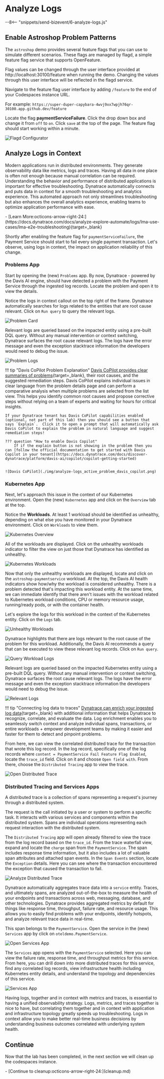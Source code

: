 # Analyze Logs
--8<-- "snippets/send-bizevent/6-analyze-logs.js"

## Enable Astroshop Problem Patterns

The `astroshop` demo provides several feature flags that you can use to simulate different scenarios. These flags are managed by flagd, a simple feature flag service that supports OpenFeature.

Flag values can be changed through the user interface provided at http://localhost:30100/feature when running the demo. Changing the values through this user interface will be reflected in the flagd service.

Navigate to the feature flag user interface by adding `/feature` to the end of your Codespaces instance URL.

For example: `https://super-duper-capybara-4wvj9xx7wpjh76qr-30100.app.github.dev/feature`

Locate the flag **paymentServiceFailure**.  Click the drop down box and change it from `off` to `on`.  Click `save` at the top of the page.  The feature flag should start working within a minute.

![Flagd Configurator](./img/analyze-logs_enable_feature_flag.png)

## Analyze Logs in Context

Modern applications run in distributed environments. They generate observability data like metrics, logs and traces. Having all data in one place is often not enough because manual correlation can be required. Understanding the behavior and performance of distributed applications is important for effective troubleshooting. Dynatrace automatically connects and puts data in context for a smooth troubleshooting and analytics experience. This automated approach not only streamlines troubleshooting but also enhances the overall analytics experience, enabling teams to optimize application performance with ease.

<div class="grid cards" markdown>
- [Learn More:octicons-arrow-right-24:](https://docs.dynatrace.com/docs/analyze-explore-automate/logs/lma-use-cases/lma-e2e-troubleshooting){target=_blank}
</div>

Shortly after enabling the feature flag for `paymentServiceFailure`, the Payment Service should start to fail every single payment transaction.  Let's observe, using logs in context, the impact on application reliability of this change.

### Problems App

Start by opening the (new) `Problems` app.  By now, Dynatrace - powered by the Davis AI engine, should have detected a problem with the Payment Service through the ingested log records.  Locate the problem and open it to view the details.

Notice the logs in context callout on the top right of the frame.  Dynatrace automatically searches for logs related to the entities that are root cause relevant.  Click on `Run query` to query the relevant logs.

![Problem Card](./img/analyze-logs_active_problem_card.png)

Relevant logs are queried based on the impacted entity using a pre-built DQL query.  Without any manual intervention or context switching, Dynatrace surfaces the root cause relevant logs.  The logs have the error message and even the exception stacktrace information the developers would need to debug the issue.

![Problem Logs](./img/analyze-logs_active_problem_query_logs.png)

!!! tip "Davis CoPilot Problem Explanation"
    [Davis CoPilot provides clear summaries of problems](https://www.dynatrace.com/news/blog/davis-copilot-expands-get-answers-and-insights-across-the-dynatrace-platform/){target=_blank}, their root causes, and the suggested remediation steps. Davis CoPilot explains individual issues in clear language from the problem details page and can perform a comparative analysis when multiple problems are selected from the list view. This helps you identify common root causes and propose corrective steps without relying on a team of experts and waiting for hours for critical insights.

    If your Dynatrace tenant has Davis CoPilot capabilities enabled (optional, not part of this lab) then you should see a button that says `Explain`.  Click it to open a prompt that will automatically ask Davis CoPilot to explain the problem in natural language and suggest remediation steps!  

    ??? question "How to enable Davis Copilot"
        If if the explain button is not showing in the problem then you can [follow the official documentation to get started with Davis Copilot in your tenant](https://docs.dynatrace.com/docs/discover-dynatrace/platform/davis-ai/copilot/copilot-getting-started)


    ![Davis CoPilot](./img/analyze-logs_active_problem_davis_copilot.png)

### Kubernetes App

Next, let's approach this issue in the context of our Kubernetes environment.  Open the (new) `Kubernetes` app and click on the `Overview` tab at the top.

Notice the **Workloads**.  At least 1 workload should be identified as unhealthy, depending on what else you have monitored in your Dynatrace environment.  Click on `Workloads` to view them.

![Kubernetes Overview](./img/analyze-logs_kubernetes_overview.png)

All of the workloads are displayed. Click on the unhealthy workloads indicator to filter the view on just those that Dynatrace has identified as unhealthy.

![Kubernetes Workloads](./img/analyze-logs_kubernetes_explorer_workloads.png)

Now that only the unhealthy workloads are displayed, locate and click on the `astroshop-paymentservice` workload.  At the top, the Davis AI health indicators show how/why the workload is considered unhealthy.  There is a problem detected that's impacting this workload entity.  At the same time, we can immediate identify that there aren't issues with the workload related to Kubernetes workload conditions, CPU or memory resource usage, running/ready pods, or with the container health.

Let's explore the logs for this workload in the context of the Kubernetes entity.  Click on the `Logs` tab.

![Unhealthy Workloads](./img/analyze-logs_kubernetes_explorer_unhealthy_workload.png)

Dynatrace highlights that there are logs relevant to the root cause of the problem for this workload.  Additionally, the Davis AI recommends a query that can be executed to view these relevant log records.  Click on `Run query`.

![Query Workload Logs](./img/analyze-logs_kubernetes_explorer_unhealthy_workload_logs.png)

Relevant logs are queried based on the impacted Kubernetes entity using a pre-built DQL query.  Without any manual intervention or context switching, Dynatrace surfaces the root cause relevant logs.  The logs have the error message and even the exception stacktrace information the developers would need to debug the issue.

![Relevant Logs](./img/analyze-logs_kubernetes_explorer_query_logs.png)

!!! tip "Connecting log data to traces"
    [Dynatrace can enrich your ingested log data](https://docs.dynatrace.com/docs/analyze-explore-automate/logs/lma-log-enrichment){target=_blank} with additional information that helps Dynatrace to recognize, correlate, and evaluate the data.  Log enrichment enables you to seamlessly switch context and analyze individual spans, transactions, or entire workloads + empower development teams by making it easier and faster for them to detect and pinpoint problems.

From here, we can view the correlated distributed trace for the transaction that wrote this log record.  In the log record, specifically one of the log records where `content = PaymentService Fail Feature Flag Enabled`, locate the `trace_id` field.  Click on it and choose `Open field with`.  From there, choose the `Distributed Tracing` app to view the trace.

![Open Distributed Trace](./img/analyze-logs_kubernetes_explorer_view_trace.png)

### Distributed Tracing and Services Apps

A distributed trace is a collection of spans representing a request's journey through a distributed system.

The request is the call initiated by a user or system to perform a specific task. It interacts with various services and components within the distributed system. Spans are individual operations representing each request interaction with the distributed system.

The `Distributed Tracing` app will open already filtered to view the trace from the log record based on the `trace_id`.  From the trace waterfall view, expand and locate the `charge` span from the `PaymentService`.  The span includes response time information, but it also includes a lot of valuable span attributes and attached span events.  In the `Span Events` section, locate the `Exception` details.  Here you can see where the transaction encountered the exception that caused the transaction to fail.

![Analyze Distributed Trace](./img/analyze-logs_distributed_traces_view_trace.png)

Dynatrace automatically aggregates trace data into a `service` entity.  Traces, and ultimately spans, are analyzed out-of-the-box to measure the health of your endpoints and transactions across web, messaging, database, and other technologies.  Dynatrace provides aggregated metrics by default for things like response time, throughput, failure rate, and resource usage.  This allows you to easily find problems with your endpoints, identify hotspots, and analyze relevant trace data in real-time.

This span belongs to the `PaymentService`.  Open the service in the (new) `Services` app by click on `oteldemo.PaymentService`.

![Open Services App](./img/analyze-logs_distributed_traces_view_service.png)

The `Services` app opens with the `PaymentService` selected.  Here you can view the failure rate, response time, and throughput metrics for this service.  From here, you can drill down into more distributed traces for this service, find any correlated log records, view infrastructure health including Kubernetes entity details, and understand the topology and dependencies of this service.

![Services App](./img/analyze-logs_services_paymentservice.png)

Having logs, together and in context with metrics and traces, is essential to having a unified observability strategy.  Logs, metrics, and traces together is nice to have, but correlating them together and in context with application and infrastructure topology greatly speeds up troubleshooting.  Logs in context allow you to make better real-time business decisions by understanding business outcomes correlated with underlying system health.

## Continue

Now that the lab has been completed, in the next section we will clean up the codespaces instance.

<div class="grid cards" markdown>
- [Continue to cleanup:octicons-arrow-right-24:](cleanup.md)
</div>
